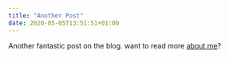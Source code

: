 ```yaml
---
title: "Another Post"
date: 2020-05-05T13:51:51+01:00
---
```


Another fantastic post on the blog. want to read more [about me](/about)?
